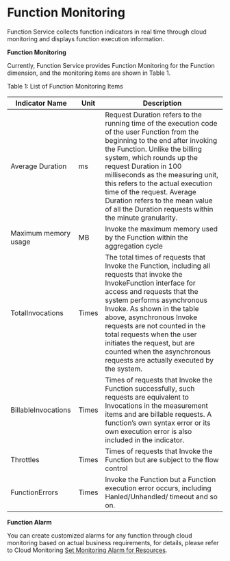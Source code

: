 # Function Monitoring

Function Service collects function indicators in real time through cloud monitoring and displays function execution information.

**Function Monitoring**

Currently, Function Service provides Function Monitoring for the Function dimension, and the monitoring items are shown in Table 1.

Table 1: List of Function Monitoring Items

| Indicator Name            | Unit | Description                                                         |
| ------------------- | ---- | ------------------------------------------------------------ |
| Average Duration        | ms   | Request Duration refers to the running time of the execution code of the user Function from the beginning to the end after invoking the Function.   Unlike the billing system, which rounds up the request Duration in 100 milliseconds as the measuring unit, this refers to the actual execution time of the request. Average Duration refers to the mean value of all the Duration requests within the minute granularity. |
| Maximum memory usage        | MB   | Invoke the maximum memory used by the Function within the aggregation cycle                   |
| TotalInvocations    | Times   | The total times of requests that Invoke the Function, including all requests that invoke the InvokeFunction interface for access and requests that the system performs asynchronous Invoke.   As shown in the table above, asynchronous Invoke requests are not counted in the total requests when the user initiates the request, but are counted when the asynchronous requests are actually executed by the system. |
| BillableInvocations | Times   | Times of requests that Invoke the Function successfully, such requests are equivalent to Invocations in the measurement items and are billable requests.   A function’s own syntax error or its own execution error is also included in the indicator. |
| Throttles           | Times   | Times of requests that Invoke the Function but are subject to the flow control                           |
| FunctionErrors      | Times   | Invoke the Function but a Function execution error occurs, including Hanled/Unhandled/   timeout and so on. |

 

**Function Alarm**

You can create customized alarms for any function through cloud monitoring based on actual business requirements, for details, please refer to Cloud Monitoring [Set Monitoring Alarm for Resources](https://docs.jdcloud.com/en/monitoring/set-alarm-rules-details).
